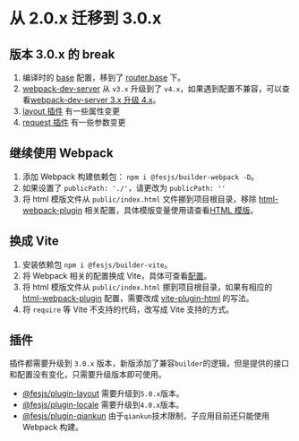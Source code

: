 # 从 2.0.x 迁移到 3.0.x

## 版本 3.0.x 的 break

1. 编译时的 [base](../reference/config/index.md/#base) 配置，移到了 [router.base](../reference/config/index.md/#router) 下。
2. [webpack-dev-server](https://github.com/webpack/webpack-dev-server) 从 `v3.x` 升级到了 `v4.x`，如果遇到配置不兼容，可以查看[webpack-dev-server 3.x 升级 4.x](https://github.com/webpack/webpack-dev-server/blob/master/migration-v4.md)。
3. [layout 插件](../reference/plugin/plugins/layout.md#_4-x-升级到-5-x) 有一些属性变更
3. [request 插件](../reference/plugin/plugins/request.md#_2-x-升级到-3-x) 有一些参数变更

## 继续使用 Webpack

1. 添加 Webpack 构建依赖包： `npm i @fesjs/builder-webpack -D`。
2. 如果设置了 `publicPath: './'`，请更改为 `publicPath: ''`
3. 将 html 模版文件从 `public/index.html` 文件挪到项目根目录，移除 [html-webpack-plugin](https://github.com/jantimon/html-webpack-plugin) 相关配置，具体模版变量使用请查看[HTML 模版](../guide/template.html)。

## 换成 Vite

1. 安装依赖包 `npm i @fesjs/builder-vite`。
2. 将 Webpack 相关的配置换成 Vite，具体可查看[配置](../reference/config/index.md)。
3. 将 html 模版文件从 `public/index.html` 挪到项目根目录，如果有相应的 [html-webpack-plugin](https://github.com/jantimon/html-webpack-plugin) 配置，需要改成 [vite-plugin-html](https://github.com/vbenjs/vite-plugin-html) 的写法。
4. 将 `require` 等 Vite 不支持的代码，改写成 Vite 支持的方式。

## 插件

插件都需要升级到 `3.0.x` 版本，新版添加了兼容`builder`的逻辑，但是提供的接口和配置没有变化，只需要升级版本即可使用。

-   [@fesjs/plugin-layout](../reference/plugin/plugins/layout.md) 需要升级到`5.0.x`版本。
-   [@fesjs/plugin-locale](../reference/plugin/plugins/locale.md) 需要升级到`4.0.x`版本。
-   [@fesjs/plugin-qiankun](../reference/plugin/plugins/qiankun.md) 由于`qiankun`技术限制，子应用目前还只能使用 Webpack 构建。
